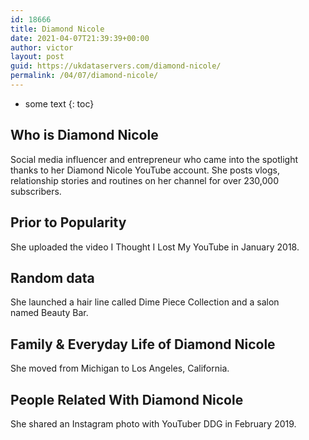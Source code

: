 ```yaml
---
id: 18666
title: Diamond Nicole
date: 2021-04-07T21:39:39+00:00
author: victor
layout: post
guid: https://ukdataservers.com/diamond-nicole/
permalink: /04/07/diamond-nicole/
---
```


* some text
{: toc}


## Who is Diamond Nicole



Social media influencer and entrepreneur who came into the spotlight thanks to her Diamond Nicole YouTube account. She posts vlogs, relationship stories and routines on her channel for over 230,000 subscribers.

                
                
                
## Prior to Popularity



She uploaded the video I Thought I Lost My YouTube in January 2018.

                
                
                
## Random data



She launched a hair line called Dime Piece Collection and a salon named Beauty Bar.

                
                
                
## Family & Everyday Life of Diamond Nicole



She moved from Michigan to Los Angeles, California.

                
                
                
## People Related With Diamond Nicole



She shared an Instagram photo with YouTuber DDG in February 2019.

                
              
            
          
          
          
